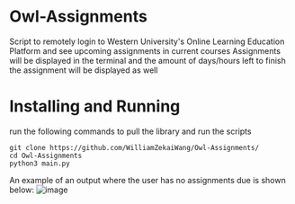 # Owl-Assignments
Script to remotely login to Western University's Online Learning Education Platform and see upcoming assignments in current courses
Assignments will be displayed in the terminal and the amount of days/hours left to finish the assignment will be displayed as well

# Installing and Running
run the following commands to pull the library and run the scripts
```
git clone https://github.com/WilliamZekaiWang/Owl-Assignments/
cd Owl-Assignments
python3 main.py
```

An example of an output where the user has no assignments due is shown below:
![image](https://user-images.githubusercontent.com/101022180/210920340-83c76510-da55-4b88-932e-38460e11ea33.png)
